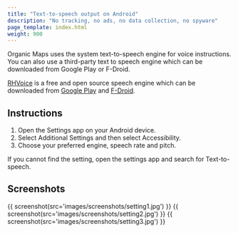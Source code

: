 ```yaml
---
title: "Text-to-speech output on Android"
description: "No tracking, no ads, no data collection, no spyware"
page_template: index.html
weight: 900
---
```

Organic Maps uses the system text-to-speech engine for voice instructions. You can also use a third-party text to speech engine which can be downloaded from Google Play or F-Droid. 

[RHVoice](https://rhvoice.org/) is a free and open source speech engine which can be downloaded from [Google Play](https://play.google.com/store/apps/details?id=com.github.olga_yakovleva.rhvoice.android) and [F-Droid](https://f-droid.org/en/packages/com.github.olga_yakovleva.rhvoice.android/).

## Instructions

1. Open the Settings app on your Android device.
2. Select Additional Settings and then select Accessibility.
3. Choose your preferred engine, speech rate and pitch.

If you cannot find the setting, open the settings app and search for Text-to-speech.

## Screenshots

{{ screenshot(src='images/screenshots/setting1.jpg') }}
{{ screenshot(src='images/screenshots/setting2.jpg') }}
{{ screenshot(src='images/screenshots/setting3.jpg') }}
